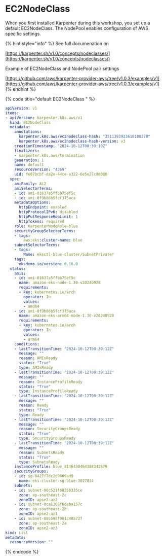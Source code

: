 # EC2NodeClass



When you first installed Karpenter during this workshop, you set up a default EC2NodeClass. The NodePool enables configuration of AWS specific settings.

{% hint style="info" %}
See full documenation on

[https://karpenter.sh/v1.0/concepts/nodeclasses/](https://karpenter.sh/v1.0/concepts/nodeclasses/)

Example of EC2NodeClass and NodePool pair settings

[https://github.com/aws/karpenter-provider-aws/tree/v1.0.3/examples/v1](https://github.com/aws/karpenter-provider-aws/tree/v1.0.3/examples/v1)
{% endhint %}

{% code title="default EC2NodeClass " %}
```yaml
apiVersion: v1
items:
- apiVersion: karpenter.k8s.aws/v1
  kind: EC2NodeClass
  metadata:
    annotations:
      karpenter.k8s.aws/ec2nodeclass-hash: "3511393923618188278"
      karpenter.k8s.aws/ec2nodeclass-hash-version: v3
    creationTimestamp: "2024-10-12T00:39:10Z"
    finalizers:
    - karpenter.k8s.aws/termination
    generation: 1
    name: default
    resourceVersion: "4369"
    uid: fe07bcbf-da2e-44ce-a322-6e5e27c8d080
  spec:
    amiFamily: AL2
    amiSelectorTerms:
    - id: ami-01637a5ffbb75ef5c
    - id: ami-0f9b86b5fcf375aca
    metadataOptions:
      httpEndpoint: enabled
      httpProtocolIPv6: disabled
      httpPutResponseHopLimit: 1
      httpTokens: required
    role: KarpenterNodeRole-blue
    securityGroupSelectorTerms:
    - tags:
        aws:eks:cluster-name: blue
    subnetSelectorTerms:
    - tags:
        Name: eksctl-blue-cluster/SubnetPrivate*
    tags:
      eksdemo.io/version: 0.16.0
  status:
    amis:
    - id: ami-01637a5ffbb75ef5c
      name: amazon-eks-node-1.30-v20240928
      requirements:
      - key: kubernetes.io/arch
        operator: In
        values:
        - amd64
    - id: ami-0f9b86b5fcf375aca
      name: amazon-eks-arm64-node-1.30-v20240928
      requirements:
      - key: kubernetes.io/arch
        operator: In
        values:
        - arm64
    conditions:
    - lastTransitionTime: "2024-10-12T00:39:12Z"
      message: ""
      reason: AMIsReady
      status: "True"
      type: AMIsReady
    - lastTransitionTime: "2024-10-12T00:39:12Z"
      message: ""
      reason: InstanceProfileReady
      status: "True"
      type: InstanceProfileReady
    - lastTransitionTime: "2024-10-12T00:39:12Z"
      message: ""
      reason: Ready
      status: "True"
      type: Ready
    - lastTransitionTime: "2024-10-12T00:39:12Z"
      message: ""
      reason: SecurityGroupsReady
      status: "True"
      type: SecurityGroupsReady
    - lastTransitionTime: "2024-10-12T00:39:12Z"
      message: ""
      reason: SubnetsReady
      status: "True"
      type: SubnetsReady
    instanceProfile: blue_8146430464388342579
    securityGroups:
    - id: sg-0427f7dc2d9669ad9
      name: eks-cluster-sg-blue-3027034
    subnets:
    - id: subnet-00c521f6825b335ce
      zone: ap-southeast-2c
      zoneID: apse2-az2
    - id: subnet-0ca1366f6deba157c
      zone: ap-southeast-2b
      zoneID: apse2-az1
    - id: subnet-086598f901c48a72f
      zone: ap-southeast-2a
      zoneID: apse2-az3
kind: List
metadata:
  resourceVersion: ""
```
{% endcode %}

